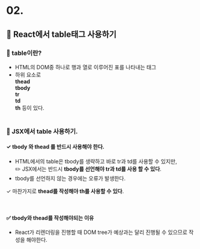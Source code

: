 # 02.

## 🌈 React에서 table태그 사용하기

### 🧐 table이란?

- HTML의 DOM중 하나로 행과 열로 이루어진 표를 나타내는 태그
- 하위 요소로 <br><b>thead<br> tbody<br> tr<br> td<br> th</b> 등이 있다.
  <br>
  <br>

### 📌 JSX에서 table 사용하기.

#### ✓ <b>tbody</b> 와 <b>thead</b> 를 반드시 사용해야 한다.

- HTML에서의 table은 tbody를 생략하고 바로 tr과 td를 사용할 수 있지만, <br> ✏️ JSX에서는 반드시 <b>tbody를 선언해야 tr과 td를 사용 할 수 있다</b>.
- tbody를 선언하지 않는 경우에는 오류가 발생한다.

✓ 마찬가지로 <b>thead를 작성해야 th를 사용할 수 있다</b>.

<br>

#### ✅ tbody와 thead를 작성해야되는 이유

- React가 리렌더링을 진행할 때 DOM tree가 예상과는 달리 진행될 수 있으므로 작성을 해야한다.
